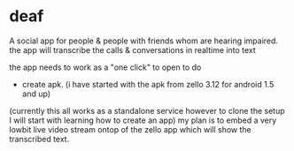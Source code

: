 # deaf
A social app for people &amp; people with friends whom are hearing impaired.
the app will transcribe the calls & conversations in realtime into text

the app needs to work as a "one click" to open
to do 
- create apk. 
(i have started with the apk from zello 3.12 for android 1.5 and up)

(currently this all works as a standalone service however to clone the setup I will start with learning how to create an app)
my plan is to embed a very lowbit live video stream ontop of the zello app which will show the transcribed text.
